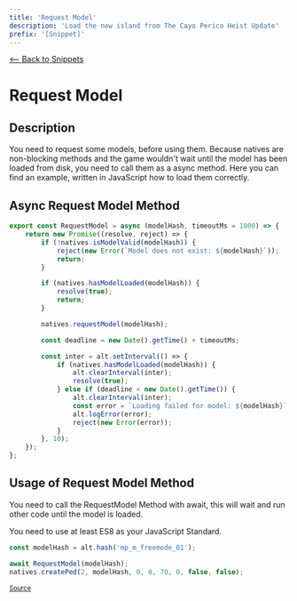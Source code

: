 ```yaml
---
title: 'Request Model'
description: 'Load the new island from The Cayo Perico Heist Update'
prefix: '[Snippet]'
---
```


[<-- Back to Snippets](./index.md)

# Request Model

## Description

You need to request some models, before using them. Because natives are non-blocking methods and the game wouldn't wait until the model has been loaded from disk, you need to call them as a async method. Here you can find an example, written in JavaScript how to load them correctly.

## Async Request Model Method

```js
export const RequestModel = async (modelHash, timeoutMs = 1000) => {
    return new Promise((resolve, reject) => {
        if (!natives.isModelValid(modelHash)) {
            reject(new Error(`Model does not exist: ${modelHash}`));
            return;
        }

        if (natives.hasModelLoaded(modelHash)) {
            resolve(true);
            return;
        }

        natives.requestModel(modelHash);

        const deadline = new Date().getTime() + timeoutMs;

        const inter = alt.setInterval(() => {
            if (natives.hasModelLoaded(modelHash)) {
                alt.clearInterval(inter);
                resolve(true);
            } else if (deadline < new Date().getTime()) {
                alt.clearInterval(inter);
                const error = `Loading failed for model: ${modelHash}`;
                alt.logError(error);
                reject(new Error(error));
            }
        }, 10);
    });
};
```

## Usage of Request Model Method

You need to call the RequestModel Method with await, this will wait and run other code until the model is loaded.

You need to use at least ES8 as your JavaScript Standard.

```js
const modelHash = alt.hash('mp_m_freemode_01');

await RequestModel(modelHash);
natives.createPed(2, modelHash, 0, 0, 70, 0, false, false);
```

<sub>[Source](https://wiki.altv.mp/wiki/Snippet:RequestModel)</sub>
